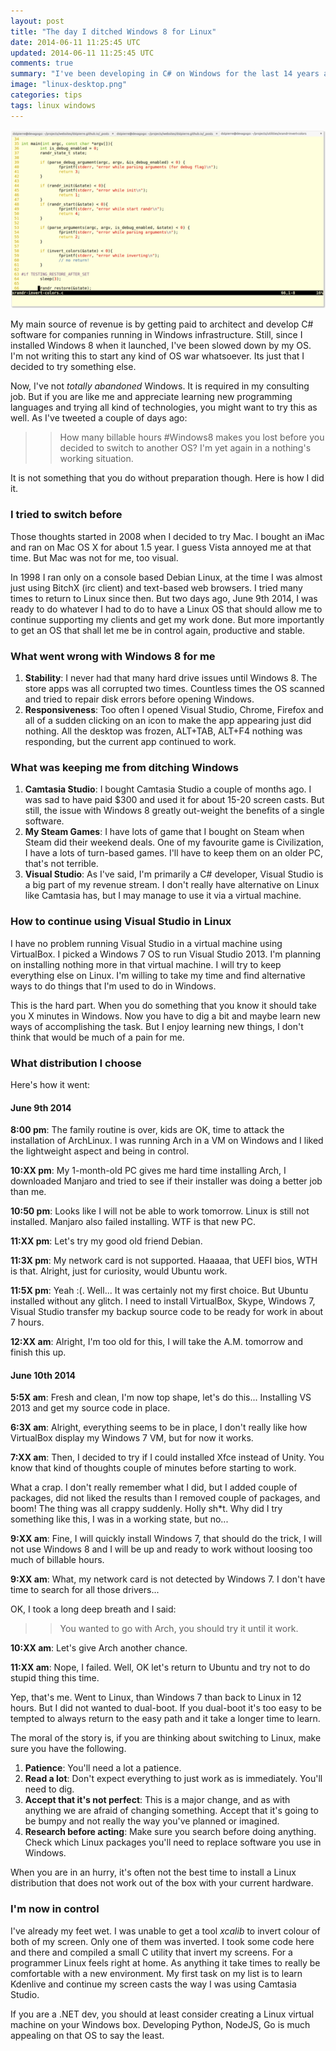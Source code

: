 ```yaml
---
layout: post
title: "The day I ditched Windows 8 for Linux"
date: 2014-06-11 11:25:45 UTC
updated: 2014-06-11 11:25:45 UTC
comments: true
summary: "I've been developing in C# on Windows for the last 14 years and today is the day I decided enough is enough."
image: "linux-desktop.png"
categories: tips
tags: linux windows
---
```


![simple C color inverter](/images/linux-desktop.png "simple C color inverter")

My main source of revenue is by getting paid to architect and develop C# software 
for companies running in Windows infrastructure. Still, since I installed Windows 8 
when it launched, I've been slowed down by my OS. I'm not writing this to start any 
kind of OS war whatsoever. Its just that I decided to try something else.

Now, I've not _totally abandoned_ Windows. It is required in my consulting job. But 
if you are like me and appreciate learning new programming languages and trying 
all kind of technologies, you might want to try this as well. As I've tweeted a 
couple of days ago:

>> How many billable hours #Windows8 makes you lost before you decided to switch to another
>> OS? I'm yet again in a nothing's working situation.

It is not something that you do without preparation though. Here is how I did it.

### I tried to switch before

Those thoughts started in 2008 when I decided to try Mac. I bought an iMac and ran 
on Mac OS X for about 1.5 year. I guess Vista annoyed me at that time. But Mac 
was not for me, too visual.

In 1998 I ran only on a console based Debian Linux, at the time I was almost just 
using BitchX (irc client) and text-based web browsers. I tried many times 
to return to Linux since then. But two days ago, June 9th 2014, I was 
ready to do whatever I had to do to have a Linux OS that should allow me 
to continue supporting my clients and get my work done. But more importantly 
to get an OS that shall let me be in control again, productive and stable.

### What went wrong with Windows 8 for me

1. **Stability**: I never had that many hard drive issues until Windows 8. The store
apps was all corrupted two times. Countless times the OS scanned and tried to repair 
disk errors before opening Windows.
2. **Responsiveness**: Too often I opened Visual Studio, Chrome, Firefox and all of a sudden 
clicking on an icon to make the app appearing just did nothing. All the desktop was 
frozen, ALT+TAB, ALT+F4 nothing was responding, but the current app continued to work.

### What was keeping me from ditching Windows

1. **Camtasia Studio**: I bought Camtasia Studio a couple of months ago. I was sad to have paid $300 and used 
it for about 15-20 screen casts. But still, the issue with Windows 8 greatly out-weight the benefits 
of a single software.
2. **My Steam Games**: I have lots of game that I bought on Steam when Steam did their weekend deals. One 
of my favourite game is Civilization, I have a lots of turn-based games. I'll have to keep them on an older 
PC, that's not terrible.
3. **Visual Studio**: As I've said, I'm primarily a C# developer, Visual Studio is a big part of my revenue stream. 
I don't really have alternative on Linux like Camtasia has, but I may manage to use it via a virtual machine.

### How to continue using Visual Studio in Linux

I have no problem running Visual Studio in a virtual machine using VirtualBox. I picked a Windows 7 
OS to run Visual Studio 2013. I'm planning on installing nothing more in that virtual machine. I will 
try to keep everything else on Linux. I'm willing to take my time and find alternative ways to do 
things that I'm used to do in Windows.

This is the hard part. When you do something that you know it should take you X minutes in Windows. Now you 
have to dig a bit and maybe learn new ways of accomplishing the task. But I enjoy learning new things, I 
don't think that would be much of a pain for me.


### What distribution I choose

Here's how it went:

#### June 9th 2014

**8:00 pm**: The family routine is over, kids are OK, time to attack the installation of ArchLinux.
I was running Arch in a VM on Windows and I liked the lightweight aspect and being in control.

**10:XX pm**: My 1-month-old PC gives me hard time installing Arch, I downloaded Manjaro 
and tried to see if their installer was doing a better job than me.

**10:50 pm**: Looks like I will not be able to work tomorrow. Linux is still not installed. Manjaro also 
failed installing. WTF is that new PC.

**11:XX pm**: Let's try my good old friend Debian.

**11:3X pm**: My network card is not supported. Haaaaa, that UEFI bios, WTH is that. Alright, just 
for curiosity, would Ubuntu work.

**11:5X pm**: Yeah :(. Well... It was certainly not my first choice. But Ubuntu installed without 
any glitch. I need to install VirtualBox, Skype, Windows 7, Visual Studio transfer my backup source 
code to be ready for work in about 7 hours.

**12:XX am**: Alright, I'm too old for this, I will take the A.M. tomorrow and finish this up.

#### June 10th 2014

**5:5X am**: Fresh and clean, I'm now top shape, let's do this... Installing VS 2013 and get my source code in place.

**6:3X am**: Alright, everything seems to be in place, I don't really like how VirtualBox display my 
Windows 7 VM, but for now it works.

**7:XX am**: Then, I decided to try if I could installed Xfce instead of Unity. You know 
that kind of thoughts couple of minutes before starting to work.

What a crap. I don't really remember what I did, but I added couple of packages, did not liked the results 
than I removed couple of packages, and boom! The thing was all crappy suddenly. Holly sh*t. Why did 
I try something like this, I was in a working state, but no...

**9:XX am**: Fine, I will quickly install Windows 7, that should do the trick, I will not 
use Windows 8 and I will be up and ready to work without loosing too much of billable hours.

**9:XX am**: What, my network card is not detected by Windows 7. I don't have time to search for all those 
drivers...

OK, I took a long deep breath and I said:

>> You wanted to go with Arch, you should try it until it work.

**10:XX am**: Let's give Arch another chance.

**11:XX am**: Nope, I failed. Well, OK let's return to Ubuntu and try not to do stupid thing this time.

Yep, that's me. Went to Linux, than Windows 7 than back to Linux in 12 hours. But I did not wanted 
to dual-boot. If you dual-boot it's too easy to be tempted to always return to the easy path and 
it take a longer time to learn.

The moral of the story is, if you are thinking about switching to Linux, make sure you have the following.

1. **Patience**: You'll need a lot a patience.
2. **Read a lot**: Don't expect everything to just work as is immediately. You'll need to dig.
3. **Accept that it's not perfect**: This is a major change, and as with anything we are afraid of changing
something. Accept that it's going to be bumpy and not really the way you've planned or imagined.
4. **Research before acting**: Make sure you search before doing anything. Check which Linux packages you'll need 
to replace software you use in Windows.


When you are in an hurry, it's often not the best time to install a Linux distribution that does not 
work out of the box with your current hardware.


### I'm now in control

I've already my feet wet. I was unable to get a tool _xcalib_ to invert colour of both of my screen. 
Only one of them was inverted. I took some code here and there and compiled a small C utility that 
invert my screens. For a programmer Linux feels right at home. As anything it take times to really 
be comfortable with a new environment. My first task on my list is to learn Kdenlive and continue 
my screen casts the way I was using Camtasia Studio.

If you are a .NET dev, you should at least consider creating a Linux virtual machine on your Windows box. 
Developing Python, NodeJS, Go is much appealing on that OS to say the least.
